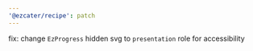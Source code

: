 ```yaml
---
'@ezcater/recipe': patch
---
```


fix: change `EzProgress` hidden svg to `presentation` role for accessibility
